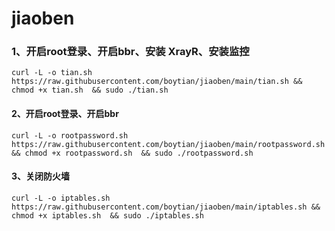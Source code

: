 # jiaoben

### 1、开启root登录、开启bbr、安装 XrayR、安装监控
```shell
curl -L -o tian.sh https://raw.githubusercontent.com/boytian/jiaoben/main/tian.sh && chmod +x tian.sh  && sudo ./tian.sh
```

#### 2、开启root登录、开启bbr
```shell
curl -L -o rootpassword.sh https://raw.githubusercontent.com/boytian/jiaoben/main/rootpassword.sh && chmod +x rootpassword.sh  && sudo ./rootpassword.sh
```

#### 3、关闭防火墙
```shell
curl -L -o iptables.sh https://raw.githubusercontent.com/boytian/jiaoben/main/iptables.sh && chmod +x iptables.sh  && sudo ./iptables.sh
```

